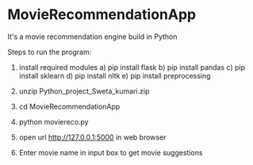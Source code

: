 # MovieRecommendationApp
It's a movie recommendation engine build in Python

Steps to run the program:
1) install required modules
a) pip install flask
b) pip install pandas
c) pip install sklearn
d) pip install nltk
e) pip install preprocessing

2) unzip Python_project_Sweta_kumari.zip
3) cd MovieRecommendationApp
4) python moviereco.py
5) open url http://127.0.0.1:5000 in web browser
6) Enter movie name in input box to get movie suggestions
